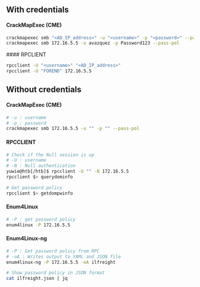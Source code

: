 ## With credentials
#### CrackMapExec (CME)
```bash
crackmapexec smb "<AD_IP_address>" -u "<username>" -p "<password>" --pass-pol
crackmapexec smb 172.16.5.5 -u avazquez -p Password123 --pass-pol
```

#### RPCLIENT
```bash
rpcclient -U "<username>" "<AD_IP_address>"
rpcclient -U "FOREND" 172.16.5.5
```

## Without credentials
#### CrackMapExec (CME)
```bash
# -u : username
# -p : password
crackmapexec smb 172.16.5.5 -u "" -p "" --pass-pol
```

#### RPCCLIENT
```bash
# Check if the Null session is up
# -U : username
# -N : Null authentication
yuwie@htb[/htb]$ rpcclient -U "" -N 172.16.5.5
rpcclient $> querydominfo

# Get password policy
rpcclient $> getdompwinfo
```

#### Enum4Linux
```bash
# -P : get password policy
enum4linux -P 172.16.5.5
```

#### Enum4Linux-ng
```bash
# -P : Get password policy from RPC
# -oA : Writes output to YAML and JSON file
enum4linux-ng -P 172.16.5.5 -oA ilfreight

# Show password policy in JSON format
cat ilfreight.json | jq
```

